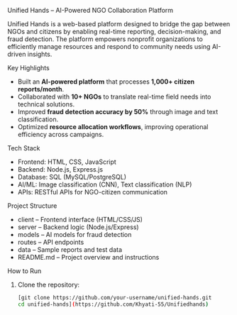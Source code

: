  Unified Hands – AI-Powered NGO Collaboration Platform

Unified Hands is a web-based platform designed to bridge the gap between NGOs and citizens by enabling real-time reporting, decision-making, and fraud detection. The platform empowers nonprofit organizations to efficiently manage resources and respond to community needs using AI-driven insights.


 Key Highlights

- Built an **AI-powered platform** that processes **1,000+ citizen reports/month**.
- Collaborated with **10+ NGOs** to translate real-time field needs into technical solutions.
- Improved **fraud detection accuracy by 50%** through image and text classification.
- Optimized **resource allocation workflows**, improving operational efficiency across campaigns.


Tech Stack

- Frontend: HTML, CSS, JavaScript
- Backend: Node.js, Express.js
- Database: SQL (MySQL/PostgreSQL)
- AI/ML: Image classification (CNN), Text classification (NLP)
- APIs: RESTful APIs for NGO-citizen communication


 Project Structure

- client – Frontend interface (HTML/CSS/JS)
- server – Backend logic (Node.js/Express)
- models – AI models for fraud detection
- routes – API endpoints
- data – Sample reports and test data
- README.md – Project overview and instructions


 How to Run

1. Clone the repository:
   ```bash
   [git clone https://github.com/your-username/unified-hands.git
   cd unified-hands](https://github.com/Khyati-55/Unifiedhands)

